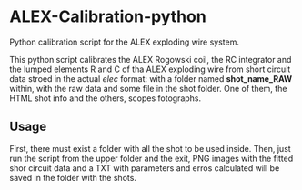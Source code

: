# ALEX-Calibration-python

Python calibration script for the ALEX exploding wire system.

This python script calibrates the ALEX Rogowski coil, the RC integrator and the lumped elements R and C of tha ALEX exploding wire from short circuit data stroed in the actual *elec* format: with a folder named __shot_name_RAW__ within, with the raw data and some file in the shot folder. One of them, the HTML shot info and the others, scopes fotographs.


## Usage

First, there must exist a folder with all the shot to be used inside. Then, just run the script from the upper folder and the exit, PNG images with the fitted shor circuit data and a TXT with parameters and erros calculated will be saved in the folder with the shots.
